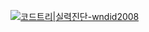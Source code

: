 [![코드트리|실력진단-wndid2008](https://banner.codetree.ai/v1/banner/wndid2008)](https://www.codetree.ai/profiles/wndid2008)
